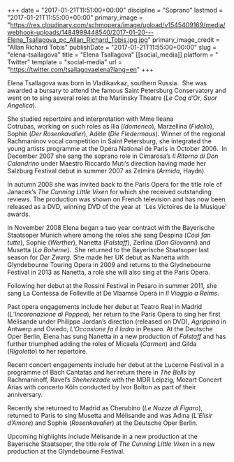 +++
date = "2017-01-21T11:51:00+00:00"
discipline = "Soprano"
lastmod = "2017-01-21T11:55:00+00:00"
primary_image = "https://res.cloudinary.com/schmopera/image/upload/v1545409169/media/webhook-uploads/1484999448540/2017-01-20---Elena_Tsallagova_pc_Allan_Richard_Tobis.jpg.jpg"
primary_image_credit = "Allan Richard Tobis"
publishDate = "2017-01-21T11:55:00+00:00"
slug = "elena-tsallagova"
title = "Elena Tsallagova"
[[social_media]]
platform = " Twitter"
template = "social-media"
url = "https://twitter.com/tsallagovaelena?lang=en"
+++

Elena Tsallagova was born in Vladikavkaz, southern Russia.  She was awarded a bursary to attend the famous Saint Petersburg Conservatory and went on to sing several roles at the Mariinsky Theatre (*Le Coq d’Or*, *Suor Angelica*).

She studied repertoire and interpretation with Mme Ileana Cotrubas, working on such roles as Ilia (*Idomeneo*), Marzellina (*Fidelio*), Sophie (*Der Rosenkavalier*), Adèle (*Die Fledermaus*). Winner of the regional Rachmaninov vocal competition in Saint Petersburg, she integrated the young artists programme at the Opéra National de Paris in October 2006.  In December 2007 she sang the soprano role in Cimarosa’s *Il Ritorno di Don Calandrino* under Maestro Riccardo Muti’s direction having made her Salzburg Festival debut in summer 2007 as Zelmira (*Armida*, Haydn).

In autumn 2008 she was invited back to the Paris Opera for the title role of Janacek’s *The Cunning Little Vixen* for which she received outstanding reviews. The production was shown on French television and has now been released as a DVD, winning DVD of the year at  ‘Les Victoires de la Musique’ awards.

In November 2008 Elena began a two year contract with the Bayerische Staatsoper Munich where among the roles she sang Despina (*Così fan tutte*), Sophie (*Werther*), Nanetta (*Falstaff*), Zerlina (*Don Giovanni*) and Musetta (*La Bohème*).  She returned to the Bayerische Staatsoper last season for *Der Zwerg*. She made her UK debut as Nanetta with Glyndebourne Touring Opera in 2009 and returns to the Glydnebourne Festival in 2013 as Nanetta, a role she will also sing at the Paris Opera.

Following her debut at the Rossini Festival in Pesaro in summer 2011, she sang La Contessa de Folleville at De Vlaamse Opera in *Il Viaggio a Reims*.

Past opera engagements include her debut at Teatro Real in Madrid (*L’Incoronazione di Poppea*), her return to the Paris Opera to sing her first Mélisande under Philippe Jordan’s direction (released on DVD), *Agrippina* in Antwerp and Oviedo, *L’Occasione fa il ladro* in Pesaro. At the Deutsche Oper Berlin, Elena has sung Nanetta in a new production of *Falstaff* and has further triumphed adding the roles of Micaela (*Carmen*) and Gilda (*Rigoletto*) to her repertoire.

Recent concert engagements include her debut at the Lucerne Festival in a programme of Bach Cantatas and her return there in *The Bells* by Rachmaninoff, Ravel’s *Sheherezade* with the MDR Leipzig, Mozart Concert Arias with concerto Köln conducted by Ivor Bolton as part of their anniversary.

Recently she returned to Madrid as Cherubino (*Le Nozze di Figaro*), returned to Paris to sing Musetta and Mélisande and was Adina (*L’Elisir d’Amore*) and Sophie (*Rosenkavalier*) at the Deutsche Oper Berlin.

Upcoming highlights include Mélisande in a new production at the Bayerische Staatsoper, the title role of *The Cunning Little Vixen* in a new production at the Glyndebourne Festival.

